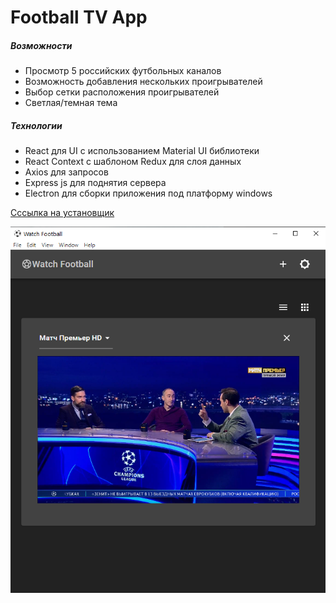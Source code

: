 # Football TV App
##### Возможности
* Просмотр 5 российских футбольных каналов 
* Возможность добавления нескольких проигрывателей
* Выбор сетки расположения проигрывателей
* Светлая/темная тема


##### Технологии
* React для UI с использованием Material UI библиотеки
* React Context c шаблоном Redux  для слоя данных
* Axios для запросов
* Express js для поднятия сервера
* Electron для сборки приложения под платформу windows


[Сссылка на установщик](https://www.dropbox.com/s/w1jsmsn29qwlzmf/tvappSetup%200.2.0.exe?dl=0)

![img](https://github.com/YogurtWithSpoon/PicturesForProjects/blob/master/tvapp.png?raw=true)

